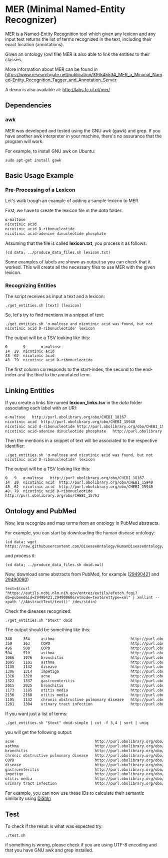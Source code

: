 # MER (Minimal Named-Entity Recognizer)

MER is a Named-Entity Recognition tool which given any lexicon and any input text returns the list of 
terms recognized in the text, including their exact location (annotations).

Given an ontology (owl file) MER is also able to link the entities to their classes.

More information about MER can be found in https://www.researchgate.net/publication/316545534_MER_a_Minimal_Named-Entity_Recognition_Tagger_and_Annotation_Server

A demo is also available at: http://labs.fc.ul.pt/mer/

## Dependencies

### awk

MER was developed and tested using the GNU awk (gawk) and grep. If you have another awk interpreter in your machine, there's no assurance that the program will work.

For example, to install GNU awk on Ubuntu:

```
sudo apt-get install gawk
```

## Basic Usage Example

### Pre-Processing of a Lexicon

Let's walk trough an example of adding a sample lexicon to MER. 

First, we have to create the lexicon file in the _data_ folder:

```txt
α-maltose
nicotinic acid
nicotinic acid D-ribonucleotide
nicotinic acid-adenine dinucleotide phosphate
```

Assuming that the file is called __lexicon.txt__, you process it as follows:

```shell
(cd data; ../produce_data_files.sh lexicon.txt)
```

Some examples of labels are shown as output so you can check that it worked.
This will create all the necessary files to use MER with the given lexicon. 

### Recognizing Entities

The script receives as input a text and a lexicon:

```shell
./get_entities.sh [text] [lexicon]
```

So, let's try to find mentions in a snippet of text:

```shell
./get_entities.sh 'α-maltose and nicotinic acid was found, but not nicotinic acid D-ribonucleotide' lexicon
```

The output will be a TSV looking like this:

```tsv
0       9       α-maltose
14	28	nicotinic acid
48	62	nicotinic acid
48	79	nicotinic acid D-ribonucleotide
```

The first column corresponds to the start-index, the second to the end-index and the third to the annotated term.

## Linking Entities

If you create a links file named __lexicon_links.tsv__ in the _data_ folder associating each label with an URI:

```txt
α-maltose	http://purl.obolibrary.org/obo/CHEBI_18167
nicotinic acid	http://purl.obolibrary.org/obo/CHEBI_15940
nicotinic acid d-ribonucleotide	http://purl.obolibrary.org/obo/CHEBI_15763
nicotinic acid-adenine dinucleotide phosphate	http://purl.obolibrary.org/obo/CHEBI_76072
```

Then the mentions in a snippet of text will be associated to the respective identifier:

```shell
./get_entities.sh 'α-maltose and nicotinic acid was found, but not nicotinic acid D-ribonucleotide' lexicon
```

The output will be a TSV looking like this:

```tsv
0	9	α-maltose	http://purl.obolibrary.org/obo/CHEBI_18167
14	28	nicotinic acid	http://purl.obolibrary.org/obo/CHEBI_15940
48	62	nicotinic acid	http://purl.obolibrary.org/obo/CHEBI_15940
48	79	nicotinic acid D-ribonucleotide	http://purl.obolibrary.org/obo/CHEBI_15763
```

## Ontology and PubMed

Now, lets recognize and map terms from an ontology in PubMed abstracts.

For example, you can start by downloading the human disease ontology:

```shell 
(cd data; wget https://raw.githubusercontent.com/DiseaseOntology/HumanDiseaseOntology/master/src/ontology/doid.owl)
```

and process it:

```shell
(cd data; ../produce_data_files.sh doid.owl)
```

Now, download some abstracts from PubMed, for example ([29490421](https://www.ncbi.nlm.nih.gov/pubmed/29490421) and [29490060](https://www.ncbi.nlm.nih.gov/pubmed/29490060))

```shell
text=$(curl "https://eutils.ncbi.nlm.nih.gov/entrez/eutils/efetch.fcgi?db=pubmed&id=29490421,29490060&retmode=text&rettype=xml" | xmllint --xpath '//AbstractText/text()' /dev/stdin)
```

Check the diseases recognized: 

```shell
./get_entities.sh "$text" doid
```

The output should be something like this:

```txt
348     354     asthma                                  http://purl.obolibrary.org/obo/DOID_2841
359     363     COPD                                    http://purl.obolibrary.org/obo/DOID_3083
496     500     COPD                                    http://purl.obolibrary.org/obo/DOID_3083
504     510     asthma                                  http://purl.obolibrary.org/obo/DOID_2841
1066    1076    bronchitis                              http://purl.obolibrary.org/obo/DOID_6132
1095    1101    asthma                                  http://purl.obolibrary.org/obo/DOID_2841
1135    1142    disease                                 http://purl.obolibrary.org/obo/DOID_4
1306    1314    impetigo                                http://purl.obolibrary.org/obo/DOID_8504
1316    1320    acne                                    http://purl.obolibrary.org/obo/DOID_6543
1322    1337    gastroenteritis                         http://purl.obolibrary.org/obo/DOID_2326
2015    2025    bronchitis                              http://purl.obolibrary.org/obo/DOID_6132
1173    1185    otitis media                            http://purl.obolibrary.org/obo/DOID_10754
2156    2168    otitis media                            http://purl.obolibrary.org/obo/DOID_10754
1105    1142    chronic obstructive pulmonary disease   http://purl.obolibrary.org/obo/DOID_3083
1281    1304    urinary tract infection                 http://purl.obolibrary.org/obo/DOID_13148
```

If you want just a list of terms:
```shell
./get_entities.sh "$text" doid-simple | cut -f 3,4 | sort | uniq
```
you will get the following output: 

```txt
acne                                    http://purl.obolibrary.org/obo/DOID_6543
asthma                                  http://purl.obolibrary.org/obo/DOID_2841
bronchitis                              http://purl.obolibrary.org/obo/DOID_6132
chronic obstructive pulmonary disease   http://purl.obolibrary.org/obo/DOID_3083
COPD                                    http://purl.obolibrary.org/obo/DOID_3083
disease                                 http://purl.obolibrary.org/obo/DOID_4
gastroenteritis                         http://purl.obolibrary.org/obo/DOID_2326
impetigo                                http://purl.obolibrary.org/obo/DOID_8504
otitis media                            http://purl.obolibrary.org/obo/DOID_10754
urinary tract infection                 http://purl.obolibrary.org/obo/DOID_13148
```

For example, you can now use these IDs to calculate their semantic similarity using [DiShIn](https://github.com/lasigeBioTM/DiShIn)

## Test

To check if the result is what was expected try:

```shell
./test.sh
```

if something is wrong, please check if you are using UTF-8 encoding and that you have GNU awk and grep installed. 


